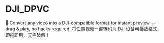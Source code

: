# DJI_DPVC
🎥 Convert any video into a DJI-compatible format for instant preview — drag &amp; play, no hacks required!   将任意视频一键转码为 DJI 设备可播放格式，即拖即用，无需破解！
